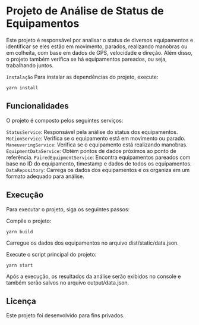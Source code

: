 # Projeto de Análise de Status de Equipamentos
Este projeto é responsável por analisar o status de diversos equipamentos e identificar se eles estão em movimento, parados, realizando manobras ou em colheita, com base em dados de GPS, velocidade e direção. Além disso, o projeto também verifica se há equipamentos pareados, ou seja, trabalhando juntos.

``Instalação``
Para instalar as dependências do projeto, execute:

```
yarn install
```

## Funcionalidades
O projeto é composto pelos seguintes serviços:

`StatusService`: Responsável pela análise do status dos equipamentos.
`MotionService`: Verifica se o equipamento está em movimento ou parado.
`ManeuveringService`: Verifica se o equipamento está realizando manobras.
`EquipmentDataService`: Obtém pontos de dados próximos ao ponto de referência.
`PairedEquipmentService`: Encontra equipamentos pareados com base no ID do equipamento, timestamp e dados de todos os equipamentos.
`DataRepository`: Carrega os dados dos equipamentos e os organiza em um formato adequado para análise.

## Execução
Para executar o projeto, siga os seguintes passos:

Compile o projeto:
```
yarn build
```

Carregue os dados dos equipamentos no arquivo dist/static/data.json.

Execute o script principal do projeto:

```
yarn start
```

Após a execução, os resultados da análise serão exibidos no console e também serão salvos no arquivo output/data.json.

## Licença
Este projeto foi desenvolvido para fins privados.
